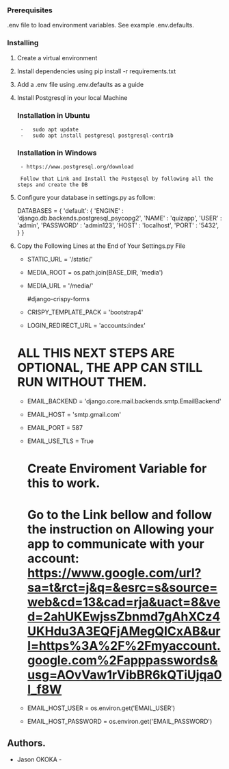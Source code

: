 ### Prerequisites

.env file to load environment variables. See example .env.defaults.

### Installing

1. Create a virtual environment
2. Install dependencies using pip install -r requirements.txt
3. Add a .env file using .env.defaults as a guide
4. Install Postgresql in your local Machine
	
	### Installation in Ubuntu

		- 	sudo apt update
		-	sudo apt install postgresql postgresql-contrib

	### Installation in Windows

		- https://www.postgresql.org/download 

		Follow that Link and Install the Postgesql by following all the steps and create the DB



5. Configure your database in settings.py as follow:

	DATABASES = {
    'default': {
        'ENGINE'        :   'django.db.backends.postgresql_psycopg2',
        'NAME'          :   'quizapp',
        'USER'          :   'admin',
        'PASSWORD'      :   'admin123',
        'HOST'          :   'localhost',
        'PORT'          :   '5432',
    }
}

6. Copy the Following Lines at the End of Your Settings.py File

	* STATIC_URL = '/static/'
	
	* MEDIA_ROOT = os.path.join(BASE_DIR, 'media')
	* MEDIA_URL = '/media/'

		#django-crispy-forms
	* CRISPY_TEMPLATE_PACK = 'bootstrap4'
	* LOGIN_REDIRECT_URL = 'accounts:index'

	# ALL THIS NEXT STEPS ARE OPTIONAL, THE APP CAN STILL RUN WITHOUT THEM.
	
	*	EMAIL_BACKEND = 'django.core.mail.backends.smtp.EmailBackend'
	*	EMAIL_HOST = 'smtp.gmail.com'
	* 	EMAIL_PORT = 587
	* 	EMAIL_USE_TLS = True

		# Create Enviroment Variable for this to work.
		# Go to the Link bellow and follow the instruction on Allowing your app to communicate with your account:  https://www.google.com/url?sa=t&rct=j&q=&esrc=s&source=web&cd=13&cad=rja&uact=8&ved=2ahUKEwjssZbnmd7gAhXCz4UKHdu3A3EQFjAMegQICxAB&url=https%3A%2F%2Fmyaccount.google.com%2Fapppasswords&usg=AOvVaw1rVibBR6kQTiUjqa0l_f8W


	* EMAIL_HOST_USER = os.environ.get('EMAIL_USER')
	* EMAIL_HOST_PASSWORD = os.environ.get('EMAIL_PASSWORD')

##  Authors.

- Jason OKOKA - 